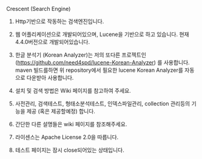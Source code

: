 Crescent (Search Engine)

1. Http기반으로 작동하는 검색엔진입니다.

2. 웹 어플리케이션으로 개발되어있으며, Lucene을 기반으로 하고 있습니다.
현재 4.4.0버전으로 개발되어있습니다.

3. 한글 분석기 (Korean Analyzer)는 저의 또다른 프로젝트인 (https://github.com/need4spd/lucene-Korean-Analyzer)
를 사용합니다. maven 빌드를하면 위 repository에서 필요한 lucene Korean Analyzer를 자동으로 다운받아 사용합니다.

4. 설치 및 검색 방법은 Wiki 페이지를 참고하여 주세요.

5. 사전관리, 검색테스트, 형태소분석테스트, 인덱스파일관리, collection 관리등의 기능을 제공 (혹은 제공할예정) 합니다.

6. 간단한 다른 설명들은 wiki 페이지를 참조해주세요.

7. 라이센스는 Apache License 2.0을 따릅니다.

8. 테스트 페이지는 잠시 close되어있는 상태입니다.


